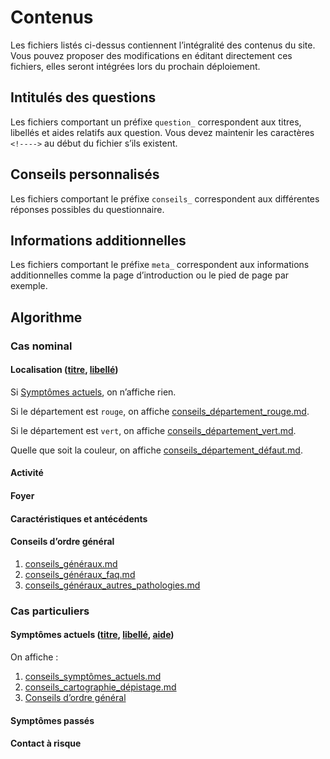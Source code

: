 # Contenus

Les fichiers listés ci-dessus contiennent l’intégralité des contenus du site. Vous pouvez proposer des modifications en éditant directement ces fichiers, elles seront intégrées lors du prochain déploiement.

## Intitulés des questions

Les fichiers comportant un préfixe `question_` correspondent aux titres, libellés et aides relatifs aux question. Vous devez maintenir les caractères `<!---->` au début du fichier s’ils existent.

## Conseils personnalisés

Les fichiers comportant le préfixe `conseils_` correspondent aux différentes réponses possibles du questionnaire.

## Informations additionnelles

Les fichiers comportant le préfixe `meta_` correspondent aux informations additionnelles comme la page d’introduction ou le pied de page par exemple.


## Algorithme

### Cas nominal

#### Localisation ([titre](question_résidence_titre.md), [libellé](question_résidence_libellé.md))

Si [Symptômes actuels](#symptomes-actuels), on n’affiche rien.

Si le département est `rouge`, on affiche [conseils_département_rouge.md](conseils_département_rouge.md).

Si le département est `vert`, on affiche [conseils_département_vert.md](conseils_département_vert.md).

Quelle que soit la couleur, on affiche [conseils_département_défaut.md](conseils_département_défaut.md).

#### Activité

#### Foyer

#### Caractéristiques et antécédents


#### Conseils d’ordre général

1. [conseils_généraux.md](conseils_généraux.md)
2. [conseils_généraux_faq.md](conseils_généraux_faq.md)
3. [conseils_généraux_autres_pathologies.md](conseils_généraux_autres_pathologies.md)


### Cas particuliers

#### Symptômes actuels ([titre](question_symptômes_actuels_titre.md), [libellé](question_symptômes_actuels_libellé.md), [aide](question_symptômes_aide.md))

On affiche :

1. [conseils_symptômes_actuels.md](conseils_symptômes_actuels.md)
2. [conseils_cartographie_dépistage.md](conseils_cartographie_dépistage.md)
3. [Conseils d’ordre général](conseils-dordre-general)


#### Symptômes passés


#### Contact à risque

